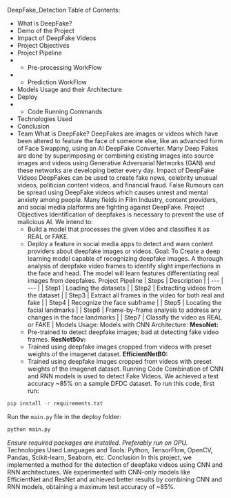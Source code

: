 DeepFake_Detection
Table of Contents:
- What is DeepFake?
- Demo of the Project
- Impact of DeepFake Videos
- Project Objectives
- Project Pipeline
-    - Pre-processing WorkFlow
-    - Prediction WorkFlow
- Models Usage and their Architecture
- Deploy
-    - Code Running Commands
- Technologies Used
- Conclusion
- Team
What is DeepFake?
DeepFakes are images or videos which have been altered to feature the face of someone else, like an advanced form of Face Swapping, using an AI DeepFake Converter.
Many Deep Fakes are done by superimposing or combining existing images into source images and videos using Generative Adversarial Networks (GAN) and these networks are developing better every day.
Impact of DeepFake Videos
DeepFakes can be used to create fake news, celebrity unusual videos, politician content videos, and financial fraud.
False Rumours can be spread using DeepFake videos which causes unrest and mental anxiety among people.
Many fields in Film Industry, content providers, and social media platforms are fighting against DeepFake.
Project Objectives
Identification of deepfakes is necessary to prevent the use of malicious AI.
We intend to:
  - Build a model that processes the given video and classifies it as REAL or FAKE.
  - Deploy a feature in social media apps to detect and warn content providers about deepfake images or videos.
Goal:
To Create a deep learning model capable of recognizing deepfake images.
A thorough analysis of deepfake video frames to identify slight imperfections in the face and head. The model will learn features differentiating real images from deepfakes.
Project Pipeline
| Steps | Description |
| --- | --- |
| Step1 | Loading the datasets |
| Step2 | Extracting videos from the dataset |
| Step3 | Extract all frames in the video for both real and fake |
| Step4 | Recognize the face subframe |
| Step5 | Locating the facial landmarks |
| Step6 | Frame-by-frame analysis to address any changes in the face landmarks |
| Step7 | Classify the video as REAL or FAKE |
Models Usage:
Models with CNN Architecture:
  **MesoNet:**
  - Pre-trained to detect deepfake images; bad at detecting fake video frames.
  **ResNet50v:**
  - Trained using deepfake images cropped from videos with preset weights of the imagenet dataset.
  **EfficientNetB0:**
  - Trained using deepfake images cropped from videos with preset weights of the imagenet dataset.
Running Code
Combination of CNN and RNN models is used to detect Fake Videos.
We achieved a test accuracy ~85% on a sample DFDC dataset.
To run this code, first run:
```bash
pip install -r requirements.txt
```
Run the `main.py` file in the deploy folder:
```bash
python main.py
```
*Ensure required packages are installed. Preferably run on GPU.*
Technologies Used
Languages and Tools: Python, TensorFlow, OpenCV, Pandas, Scikit-learn, Seaborn, etc.
Conclusion
In this project, we implemented a method for the detection of deepfake videos using CNN and RNN architectures.
We experimented with CNN-only models like EfficientNet and ResNet and achieved better results by combining CNN and RNN models, obtaining a maximum test accuracy of ~85%.
